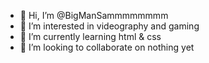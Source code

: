 - 👋 Hi, I’m @BigManSammmmmmmm
- 👀 I’m interested in videography and gaming
- 🌱 I’m currently learning html & css
- 💞️ I’m looking to collaborate on nothing yet


<!---
BigManSammmmmmmm/BigManSammmmmmmm is a ✨ special ✨ repository because its `README.md` (this file) appears on your GitHub profile.
You can click the Preview link to take a look at your changes.
--->
